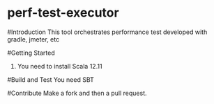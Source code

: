 # perf-test-executor

#Introduction 
This tool orchestrates performance test developed with gradle, jmeter, etc

#Getting Started
1.	You need to install Scala 12.11

#Build and Test
You need SBT

#Contribute
Make a fork and then a pull request. 

